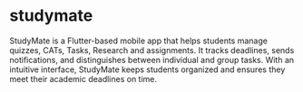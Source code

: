 # studymate

StudyMate is a Flutter-based mobile app that helps students manage quizzes, CATs, Tasks, Research and assignments. It tracks deadlines, sends notifications, and distinguishes between individual and group tasks. With an intuitive interface, StudyMate keeps students organized and ensures they meet their academic deadlines on time.
